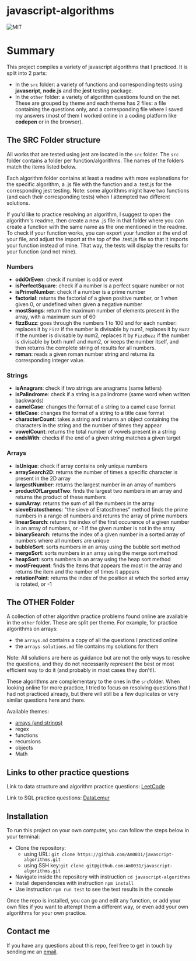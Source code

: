# javascript-algorithms

![MIT](https://img.shields.io/badge/License-MIT-blue)

# Summary

This project compiles a variety of javascript algorithms that I practiced. It is split into 2 parts:

- In the `src` folder: a variety of functions and corresponding tests using **javascript**, **node.js** and the **jest** testing package.
- In the `other` folder: a variety of algorithm questions found on the net. These are grouped by theme and each theme has 2 files: a file containing the questions only, and a corresponding file where I saved my answers (most of them I worked online in a coding platform like **codepen** or in the browser).

## The SRC Folder structure

All works that are tested using jest are located in the `src` folder. The `src` folder contains a folder per function/algorithms. The names of the folders match the items listed below.

Each algorithm folder contains at least a readme with more explanations for the specific algorithm, a .js file with the function and a .test.js for the corresponding jest testing.
Note: some algorithms might have two functions (and each their corresponding tests) when I attempted two different solutions.

If you'd like to practice resolving an algorithm, I suggest to open the algorithm's readme, then create a new .js file in that folder where you can create a function with the same name as the one mentioned in the readme. To check if your function works, you can export your function at the end of your file, and adjust the import at the top of the .test.js file so that it imports your function instead of mine. That way, the tests will display the results for your function (and not mine).

### Numbers

- **oddOrEven**: check if number is odd or event
- **isPerfectSquare**: check if a number is a perfect square number or not
- **isPrimeNumber**: check if a number is a prime number
- **factorial**: returns the factorial of a given positive number, or 1 when given 0, or undefined when given a negative number
- **mostSongs**: return the maximum number of elements present in the array, with a maximum sum of 60
- **fizzBuzz**: goes through the numbers 1 to 100 and for each number: replaces it by `Fizz` if the number is divisable by num1, replaces it by `Buzz` if the number is divisable by num2, replaces it by `FizzBuzz` if the number is divisable by both num1 and num2, or keeps the number itself, and then returns the complete string of results for all numbers.
- **roman**: reads a given roman number string and returns its corresponding integer value.

### Strings

- **isAnagram**: check if two strings are anagrams (same letters)
- **isPalindrome**: check if a string is a palindrome (same word when written backwards)
- **camelCase**: changes the format of a string to a camel case format
- **titleCase**: changes the format of a string to a title case format
- **characterCount**: takes a string and returns an object containing the characters in the string and the number of times they appear
- **vowelCount**: returns the total number of vowels present in a string
- **endsWith**: checks if the end of a given string matches a given target

### Arrays

- **isUnique**: check if array contains only unique numbers
- **arraySearch2D**: returns the number of times a specific character
  is present in the 2D array
- **largestNumber**: returns the largest number in an array of numbers
- **productOfLargestTwo**: finds the largest two numbers in an array and returns the product of these numbers
- **sumArray**: returns the sum of all the numbers in the array
- **sieveEratosthenes**: "the sieve of Eratosthenes" method finds the prime numbers in a range of numbers and returns the array of prime numbers
- **linearSearch**: returns the index of the first occurence of a given number in an array of numbers, or -1 if the given number is not in the array
- **binarySearch**: returns the index of a given number in a sorted array of numbers where all numbers are unique
- **bubbleSort**: sorts numbers in an array using the bubble sort method
- **mergeSort**: sorts numbers in an array using the merge sort method
- **heapSort**: sorts numbers in an array using the heap sort method
- **mostFrequent**: finds the items that appears the most in the array and returns the item and the number of times it appears
- **rotationPoint**: returns the index of the position at which the sorted array is rotated, or -1

## The OTHER Folder

A collection of other algorithm practice problems found online are available in the `other` folder. These are split per theme. For example, for practice algorithms on arrays:

- the `arrays.md` contains a copy of all the questions I practiced online
- the `arrays-solutions.md` file contains my solutions for them

Note: All solutions are here as guidance but are not the only ways to resolve the questions, and they do not necessarily represent the best or most efficient way to do it (and probably in most cases they don't!).

These algorithms are complementary to the ones in the `src`folder. When looking online for more practice, I tried to focus on resolving questions that I had not practiced already, but there will still be a few duplicates or very similar questions here and there.

Available themes:

- [arrays (and strings)](./other/arrays.md)
- regex
- functions
- recursions
- objects
- Math

## Links to other practice questions

Link to data structure and algorithm practice questions: [LeetCode](https://leetcode.com/problemset/all/)

Link to SQL practice questions: [DataLemur](https://datalemur.com/sql-interview-questions)

## Installation

To run this project on your own computer, you can follow the steps below in your terminal:

- Clone the repository:
  - using URL: `git clone https://github.com/Am0031/javascript-algorithms.git`
  - using SSH key:`git clone git@github.com:Am0031/javascript-algorithms.git`
- Navigate inside the repository with instruction `cd javascript-algorithms`
- Install dependencies with instruction `npm install`
- Use instruction `npm run test` to see the test results in the console

Once the repo is installed, you can go and edit any function, or add your own files if you want to attempt them a different way, or even add your own algorithms for your own practice.

## Contact me

If you have any questions about this repo, feel free to get in touch by sending me an [email](mailto:amelie.pira@gmail.com).
